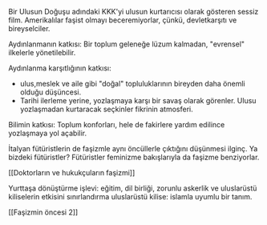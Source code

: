 Bir Ulusun Doğuşu adındaki KKK'yi ulusun kurtarıcısı olarak gösteren sessiz film.
Amerikalılar faşist olmayı beceremiyorlar, çünkü, devletkarşıtı ve bireyselciler.

Aydınlanmanın katkısı: Bir toplum geleneğe lüzum kalmadan, "evrensel" ilkelerle yönetilebilir.

Aydınlanma karşıtlığının katkısı: 
- ulus,meslek ve aile gibi "doğal" topluluklarının bireyden daha önemli olduğu düşüncesi.
- Tarihi ilerleme yerine, yozlaşmaya karşı bir savaş olarak görenler. Ulusu yozlaşmadan kurtaracak seçkinler fikrinin atmosferi.

Bilimin katkısı: Toplum konforları, hele de fakirlere yardım edilince yozlaşmaya yol açabilir.

İtalyan fütüristlerin de faşizmle aynı öncüllerle çıktığını düşünmesi ilginç. Ya bizdeki fütüristler? Fütüristler feminizme bakışlarıyla da faşizme benziyorlar.

[[Doktorların ve hukukçuların faşizmi]]

Yurttaşa dönüştürme işlevi: eğitim, dil birliği, zorunlu askerlik ve uluslarüstü kiliselerin etkisini sınırlandırma
uluslarüstü kilise: islamla uyumlu bir tanım.

[[Faşizmin öncesi 2]]


